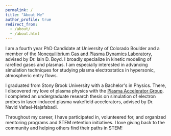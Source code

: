 ```yaml
---
permalink: /
title: "About Me"
author_profile: true
redirect_from: 
  - /about/
  - /about.html
---
```


I am a fourth year PhD Candidate at University of Colorado Boulder and a member of the [Nonequilibrium Gas and Plasma Dynamics Laboratory](https://www.colorado.edu/lab/ngpdl), advised by Dr. Iain D. Boyd. I broadly specialize in kinetic modeling of rarefied gases and plasmas. I am especially interested in advancing simulation techniques for studying plasma electrostatics in hypersonic, atmospheric entry flows. 

I graduated from Stony Brook University with a Bachelor's in Physics. There, I discovered my love of plasma physics with the [Plasma Accelerator Group](https://you.stonybrook.edu/plasmaaccelerators/). I completed an undergraduate research thesis on simulation of electron probes in laser-induced plasma wakefield accelerators, advised by Dr. Navid Vafaei-Najafabadi.

Throughout my career, I have participated in, volunteered for, and organized mentoring programs and STEM retention initiatives. I love giving back to the community and helping others find their paths in STEM!
